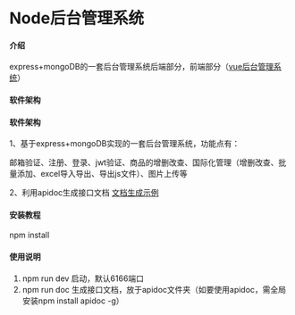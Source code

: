 # Node后台管理系统

#### 介绍
express+mongoDB的一套后台管理系统后端部分，前端部分（[vue后台管理系统](https://github.com/heerey525/express_mongodb_web)）

#### 软件架构

#### 软件架构
1、基于express+mongoDB实现的一套后台管理系统，功能点有：

邮箱验证、注册、登录、jwt验证、商品的增删改查、国际化管理（增删改查、批量添加、excel导入导出、导出js文件）、图片上传等

2、利用apidoc生成接口文档 [文档生成示例](http://blog.aigouzhushou.com/express_mongoDB/apidoc/)


#### 安装教程

npm install

#### 使用说明

1.  npm run dev 启动，默认6166端口
2.  npm run doc 生成接口文档，放于apidoc文件夹（如要使用apidoc，需全局安装npm install apidoc -g）
